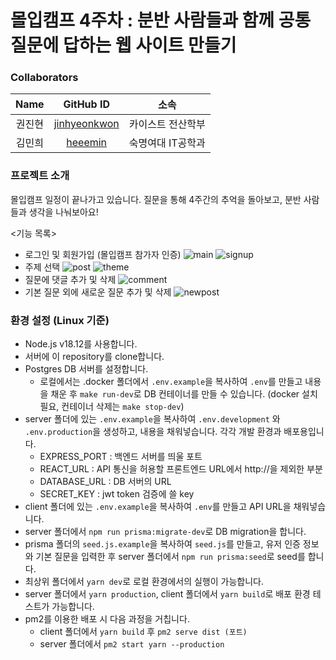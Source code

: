 # 몰입캠프 4주차 : 분반 사람들과 함께 공통 질문에 답하는 웹 사이트 만들기

### Collaborators
|  Name  |                     GitHub ID                     |          소속           |
| :----: | :-----------------------------------------------: | :---------------------: |
| 권진현 |  [jinhyeonkwon](https://github.com/jinhyeonkwon)  |    카이스트 전산학부    |
| 김민희 | [heeemin](https://github.com/heeemin) | 숙명여대 IT공학과 |

### 프로젝트 소개
몰입캠프 일정이 끝나가고 있습니다. 질문을 통해 4주간의 추억을 돌아보고, 분반 사람들과 생각을 나눠보아요!

<기능 목록>
- 로그인 및 회원가입 (몰입캠프 참가자 인증)
  ![main](https://github.com/jinhyeonkwon/MadCampWeek4/assets/101591389/e31624d0-a108-4d40-a2f6-47a8973f0a1e)
![signup](https://github.com/jinhyeonkwon/MadCampWeek4/assets/101591389/57cb9cb3-309a-4779-9a5a-90231b5b0248)
- 주제 선택
  ![post](https://github.com/jinhyeonkwon/MadCampWeek4/assets/101591389/a7fcddc4-df46-48f5-9124-94159a826469)
![theme](https://github.com/jinhyeonkwon/MadCampWeek4/assets/101591389/1a83a031-63d1-402f-a3a0-a7f4969c5fb9)
- 질문에 댓글 추가 및 삭제
  ![comment](https://github.com/jinhyeonkwon/MadCampWeek4/assets/101591389/5366779b-6457-4bb2-ab0e-b03bbc3ea884)
- 기본 질문 외에 새로운 질문 추가 및 삭제
![newpost](https://github.com/jinhyeonkwon/MadCampWeek4/assets/101591389/6b6128b7-6d2f-4e91-a7aa-8fe735524252)

### 환경 설정 (Linux 기준)
- Node.js v18.12를 사용합니다.
- 서버에 이 repository를 clone합니다.
- Postgres DB 서버를 설정합니다.
  - 로컬에서는 .docker 폴더에서 `.env.example`을 복사하여 `.env`를 만들고 내용을 채운 후 `make run-dev`로 DB 컨테이너를 만들 수 있습니다. (docker 설치 필요, 컨테이너 삭제는 `make stop-dev`)
- server 폴더에  있는 `.env.example`을 복사하여 `.env.development` 와 `.env.production`을 생성하고, 내용을 채워넣습니다. 각각 개발 환경과 배포용입니다.
  - EXPRESS_PORT : 백엔드 서버를 띄울 포트
  - REACT_URL : API 통신을 허용할 프론트엔드 URL에서 http://을 제외한 부분
  - DATABASE_URL : DB 서버의 URL
  - SECRET_KEY : jwt token 검증에 쓸 key
- client 폴더에 있는 `.env.example`을 복사하여 `.env`를 만들고 API URL을 채워넣습니다.
- server 폴더에서 `npm run prisma:migrate-dev`로 DB migration을 합니다.
- prisma 폴더의 `seed.js.example`을 복사하여 `seed.js`를 만들고, 유저 인증 정보와 기본 질문을 입력한 후 server 폴더에서 `npm run prisma:seed`로 seed를 합니다.
- 최상위 폴더에서 `yarn dev`로 로컬 환경에서의 실행이 가능합니다.
- server 폴더에서 `yarn production`, client 폴더에서 `yarn build`로 배포 환경 테스트가 가능합니다.
- pm2를 이용한 배포 시 다음 과정을 거칩니다.
  - client 폴더에서 `yarn build` 후 `pm2 serve dist (포트)`
  - server 폴더에서 `pm2 start yarn --production`
